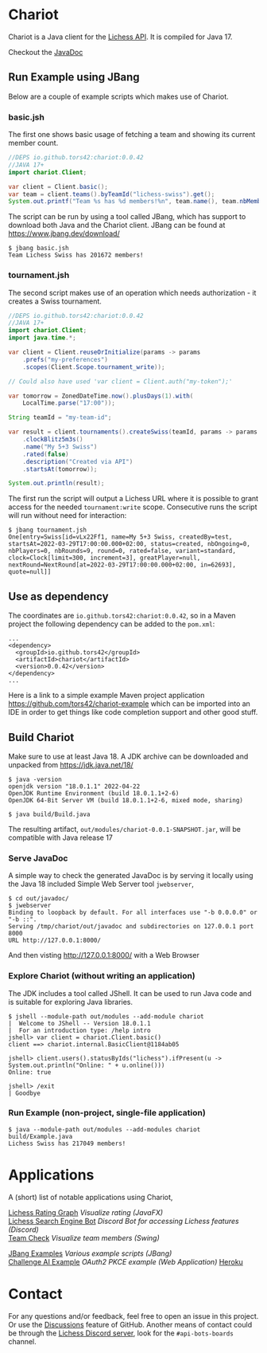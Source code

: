 # Chariot

Chariot is a Java client for the [Lichess API](https://lichess.org/api). It is compiled for Java 17.

Checkout the [JavaDoc](https://tors42.github.io/chariot/chariot/chariot/Client.html)

## Run Example using JBang

Below are a couple of example scripts which makes use of Chariot.

### basic.jsh

The first one shows basic usage of fetching a team and showing its current member count.

```java
//DEPS io.github.tors42:chariot:0.0.42
//JAVA 17+
import chariot.Client;

var client = Client.basic();
var team = client.teams().byTeamId("lichess-swiss").get();
System.out.printf("Team %s has %d members!%n", team.name(), team.nbMembers());
```

The script can be run by using a tool called JBang, which has support to download both Java and the Chariot client.
JBang can be found at https://www.jbang.dev/download/

    $ jbang basic.jsh
    Team Lichess Swiss has 201672 members!

### tournament.jsh

The second script makes use of an operation which needs authorization - it creates a Swiss tournament.

```java
//DEPS io.github.tors42:chariot:0.0.42
//JAVA 17+
import chariot.Client;
import java.time.*;

var client = Client.reuseOrInitialize(params -> params
    .prefs("my-preferences")
    .scopes(Client.Scope.tournament_write));

// Could also have used 'var client = Client.auth("my-token");'

var tomorrow = ZonedDateTime.now().plusDays(1).with(
    LocalTime.parse("17:00"));

String teamId = "my-team-id";

var result = client.tournaments().createSwiss(teamId, params -> params
    .clockBlitz5m3s()
    .name("My 5+3 Swiss")
    .rated(false)
    .description("Created via API")
    .startsAt(tomorrow));

System.out.println(result);
```

The first run the script will output a Lichess URL where it is possible to grant access for the needed `tournament:write` scope.
Consecutive runs the script will run without need for interaction:

    $ jbang tournament.jsh
    One[entry=Swiss[id=vLx22Ff1, name=My 5+3 Swiss, createdBy=test, startsAt=2022-03-29T17:00:00.000+02:00, status=created, nbOngoing=0, nbPlayers=0, nbRounds=9, round=0, rated=false, variant=standard, clock=Clock[limit=300, increment=3], greatPlayer=null, nextRound=NextRound[at=2022-03-29T17:00:00.000+02:00, in=62693], quote=null]]

## Use as dependency

The coordinates are `io.github.tors42:chariot:0.0.42`, so in a Maven project the following dependency can be added to the `pom.xml`:

    ...
    <dependency>
      <groupId>io.github.tors42</groupId>
      <artifactId>chariot</artifactId>
      <version>0.0.42</version>
    </dependency>
    ...

Here is a link to a simple example Maven project application https://github.com/tors42/chariot-example which can be imported into an IDE in order to get things like code completion support and other good stuff.

## Build Chariot

Make sure to use at least Java 18. A JDK archive can be downloaded and unpacked from https://jdk.java.net/18/

    $ java -version
    openjdk version "18.0.1.1" 2022-04-22
    OpenJDK Runtime Environment (build 18.0.1.1+2-6)
    OpenJDK 64-Bit Server VM (build 18.0.1.1+2-6, mixed mode, sharing)

    $ java build/Build.java

The resulting artifact, `out/modules/chariot-0.0.1-SNAPSHOT.jar`, will be compatible with Java release 17

### Serve JavaDoc

A simple way to check the generated JavaDoc is by serving it locally using the Java 18 included Simple Web Server tool `jwebserver`,

    $ cd out/javadoc/
    $ jwebserver
    Binding to loopback by default. For all interfaces use "-b 0.0.0.0" or "-b ::".
    Serving /tmp/chariot/out/javadoc and subdirectories on 127.0.0.1 port 8000
    URL http://127.0.0.1:8000/

And then visting http://127.0.0.1:8000/ with a Web Browser

### Explore Chariot (without writing an application)

The JDK includes a tool called JShell. It can be used to run Java code and is suitable for exploring Java libraries.

    $ jshell --module-path out/modules --add-module chariot
    |  Welcome to JShell -- Version 18.0.1.1
    |  For an introduction type: /help intro
    jshell> var client = chariot.Client.basic()
    client ==> chariot.internal.BasicClient@1184ab05
    
    jshell> client.users().statusByIds("lichess").ifPresent(u -> System.out.println("Online: " + u.online()))
    Online: true
    
    jshell> /exit
    | Goodbye


### Run Example (non-project, single-file application)

    $ java --module-path out/modules --add-modules chariot build/Example.java
    Lichess Swiss has 217049 members!

# Applications

A (short) list of notable applications using Chariot,

[Lichess Rating Graph](https://github.com/TBestLittleHelper/SimpleGraphApplication) _Visualize rating (JavaFX)_  
[Lichess Search Engine Bot](https://github.com/jalpp/LichessSearchEngineBot) _Discord Bot for accessing Lichess features (Discord)_  
[Team Check](https://github.com/tors42/teamcheck) _Visualize team members (Swing)_  

[JBang Examples](https://github.com/tors42/jbang-chariot) _Various example scripts (JBang)_  
[Challenge AI Example](https://github.com/tors42/challengeaiexample) _OAuth2 PKCE example (Web Application)_ [Heroku](https://challengeaiexample.herokuapp.com)  

# Contact

For any questions and/or feedback, feel free to open an issue in this project. Or use the [Discussions](https://github.com/tors42/chariot/discussions) feature of GitHub. Another means of contact could be through the [Lichess Discord server](https://discord.gg/lichess), look for the `#api-bots-boards` channel.

